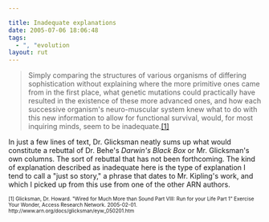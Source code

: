 ```yaml
---

title: Inadequate explanations
date: 2005-07-06 18:06:48
tags:
  - ", "evolution
layout: rut
---
```


<blockquote>Simply comparing the structures of various organisms of differing sophistication without explaining where the more primitive ones came from in the first place, what genetic mutations could practically have resulted in the existence of these more advanced ones, and how each successive organism's neuro-muscular system knew what to do with this new information to allow for functional survival, would, for most inquiring minds, seem to be inadequate.<a href="http://www.arn.org/docs/glicksman/eyw_050201.htm">[1]</a></blockquote>  <p>In just a few lines of text, Dr. Glicksman neatly sums up what would constitute a rebuttal of Dr. Behe's <i>Darwin's Black Box</i> or Mr. Glicksman's own columns.  The sort of rebuttal that has not been forthcoming.  The kind of explanation described as inadequate here is the type of explanation I tend to call a "just so story," a phrase that dates to Mr. Kipling's work, and which I picked up from this use from one of the other ARN authors.</p>  <font size="-2"> [1] Glicksman, Dr. Howard.  "Wired for Much More than Sound Part VIII: Run for your Life Part 1" Exercise Your Wonder, Access Research Network.  2005-02-01. http://www.arn.org/docs/glicksman/eyw_050201.htm </font>

